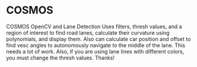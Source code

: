 # COSMOS
COSMOS OpenCV and Lane Detection
Uses filters, thresh values, and a region of interest to find road lanes, calculate their curvature using polynomials, and display them. Also can calculate
car position and offset to find vesc angles to autonomously navigate to the middle of the lane. This needs a lot of work. Also, if you are using lane lines with 
different colors, you must change the thresh values. Thanks!
